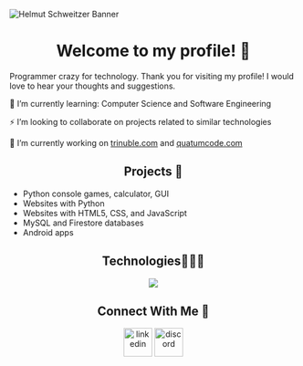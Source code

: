 ![Helmut Schweitzer Banner](https://media.licdn.com/dms/image/v2/D4E16AQG8C0oW3LY65g/profile-displaybackgroundimage-shrink_350_1400/B4EZVkS87vHgAc-/0/1741144445464?e=1748476800&v=beta&t=67HpQg6fKsc8AU8eMCW6pNSM_WXh4h8KyM6yVJWxzDs)

<h1 align="center">Welcome to my profile! 👋</h1>

<!-- Introduction -->
Programmer crazy for technology. Thank you for visiting my profile! I would love to hear your thoughts and suggestions.

🌱 I’m currently learning: Computer Science and Software Engineering

⚡ I’m looking to collaborate on projects related to similar technologies

🔭 I’m currently working on [trinuble.com](https://trinuble.com) and [quatumcode.com](https://quatumcode.com)

<h2 align="center">Projects 🔨</h2>


- Python console games, calculator, GUI
- Websites with Python
- Websites with HTML5, CSS, and JavaScript
- MySQL and Firestore databases
- Android apps


<h2 align="center">Technologies👨🏻‍💻</h2>

<p align="center">
  <a href="https://skillicons.dev">
    <img src="https://skillicons.dev/icons?i=vscode,git,github,py,html,css,js,discord,firebase,mysql,nodejs,react&perline=14" />
  </a>
</p>

<h2 align="center">Connect With Me 🤝</h2>

<p align="center">
  <a href="https://www.linkedin.com/in/helmut-schweitzerg/" target="blank"><img align="center" src="https://user-images.githubusercontent.com/88904952/234979284-68c11d7f-1acc-4f0c-ac78-044e1037d7b0.png" alt="linkedin" height="50" width="50" /></a>
  <a href="https://discord.gg/HTrECDRS" target="blank"><img align="center" src="https://user-images.githubusercontent.com/88904952/234982627-019fd336-6248-453c-9b05-97c13fd1d207.png" alt="discord" height="50" width="50" /></a>
</p>
